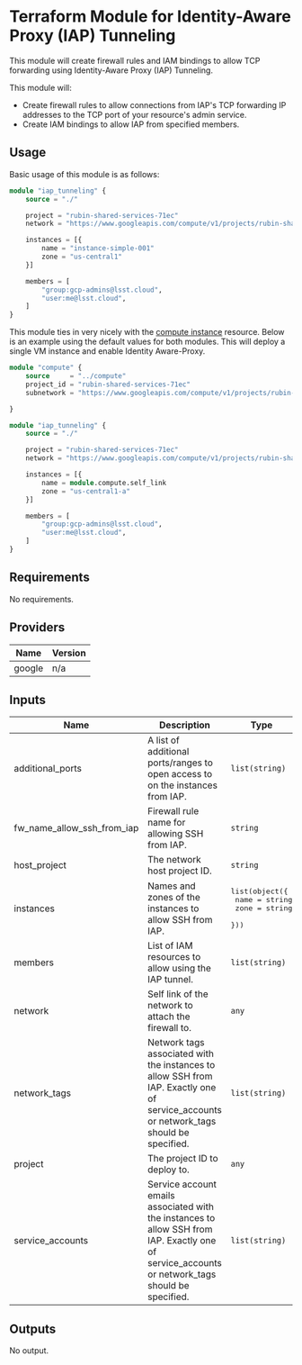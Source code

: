 # Terraform Module for Identity-Aware Proxy (IAP) Tunneling

This module will create firewall rules and IAM bindings to allow TCP forwarding using Identity-Aware Proxy (IAP) Tunneling.

This module will:

* Create firewall rules to allow connections from IAP's TCP forwarding IP addresses to the TCP port of your resource's admin service.
* Create IAM bindings to allow IAP from specified members.

## Usage
Basic usage of this module is as follows:
```terraform
module "iap_tunneling" {
    source = "./"

    project = "rubin-shared-services-71ec"
    network = "https://www.googleapis.com/compute/v1/projects/rubin-shared-services-71ec/global/networks/shared-vpc-prod"

    instances = [{
        name = "instance-simple-001"
        zone = "us-central1"
    }]

    members = [
        "group:gcp-admins@lsst.cloud",
        "user:me@lsst.cloud",
    ]
}
```

This module ties in very nicely with the [compute instance](../compute/readme.md) resource. Below is an example using the default values for both modules. This will deploy a single VM instance and enable Identity Aware-Proxy.

```terraform
module "compute" {
    source     = "../compute"
    project_id = "rubin-shared-services-71ec"
    subnetwork = "https://www.googleapis.com/compute/v1/projects/rubin-shared-services-71ec/regions/us-central1/subnetworks/us-central1-prod-0"

}

module "iap_tunneling" {
    source = "./"

    project = "rubin-shared-services-71ec"
    network = "https://www.googleapis.com/compute/v1/projects/rubin-shared-services-71ec/global/networks/shared-vpc-prod"

    instances = [{
        name = module.compute.self_link
        zone = "us-central1-a"
    }]

    members = [
        "group:gcp-admins@lsst.cloud",
        "user:me@lsst.cloud",
    ]
}
```

## Requirements

No requirements.

## Providers

| Name | Version |
|------|---------|
| google | n/a |

## Inputs

| Name | Description | Type | Default | Required |
|------|-------------|------|---------|:--------:|
| additional\_ports | A list of additional ports/ranges to open access to on the instances from IAP. | `list(string)` | `[]` | no |
| fw\_name\_allow\_ssh\_from\_iap | Firewall rule name for allowing SSH from IAP. | `string` | `"allow-ssh-from-iap-to-tunnel"` | no |
| host\_project | The network host project ID. | `string` | `""` | no |
| instances | Names and zones of the instances to allow SSH from IAP. | <pre>list(object({<br>    name = string<br>    zone = string<br>  }))</pre> | n/a | yes |
| members | List of IAM resources to allow using the IAP tunnel. | `list(string)` | n/a | yes |
| network | Self link of the network to attach the firewall to. | `any` | n/a | yes |
| network\_tags | Network tags associated with the instances to allow SSH from IAP. Exactly one of service\_accounts or network\_tags should be specified. | `list(string)` | `[]` | no |
| project | The project ID to deploy to. | `any` | n/a | yes |
| service\_accounts | Service account emails associated with the instances to allow SSH from IAP. Exactly one of service\_accounts or network\_tags should be specified. | `list(string)` | `[]` | no |

## Outputs

No output.